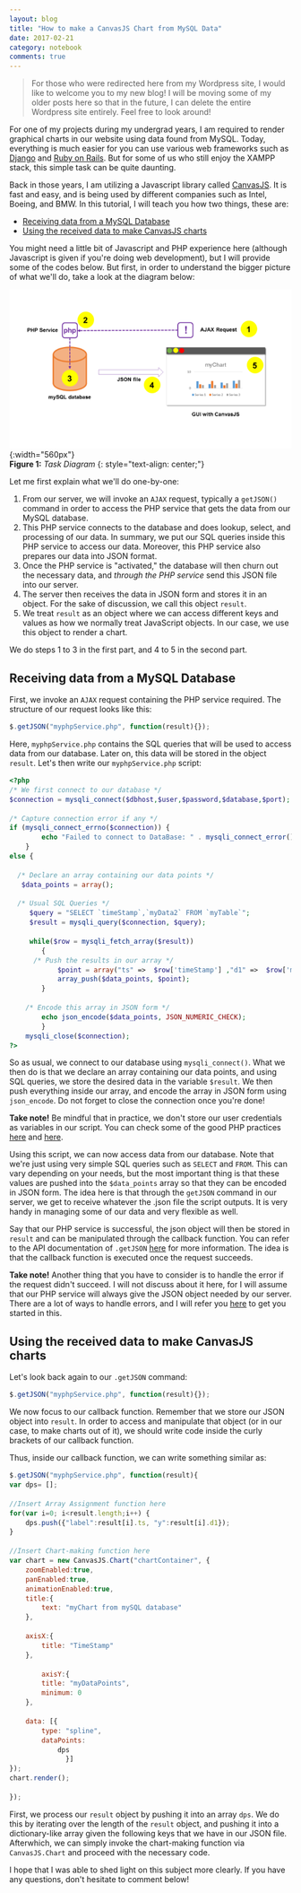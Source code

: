 ```yaml
---
layout: blog
title: "How to make a CanvasJS Chart from MySQL Data"
date: 2017-02-21
category: notebook
comments: true
---
```


> For those who were redirected here from my Wordpress site, I would like to welcome you to my new blog! I will be moving some
of my older posts here so that in the future,  I can delete the entire Wordpress site entirely. Feel free to look around!

For one of my projects during my undergrad years, I am required to render graphical charts in our website using data found from MySQL.
Today, everything is much easier for you can use various web frameworks such as [Django](https://www.djangoproject.com/) and [Ruby on Rails](http://rubyonrails.org/). But for some of us who still enjoy the XAMPP stack, this simple task can be quite daunting.

Back in those years, I am utilizing a Javascript library called [CanvasJS](http://canvasjs.com/). It is fast and easy, and is being used by
different companies such as Intel, Boeing, and BMW. In this tutorial, I will teach you how two things, these are:

- [Receiving data from a MySQL Database](#receive)
- [Using the received data to make CanvasJS charts](#chart)

You might need a little bit of Javascript and PHP experience here (although Javascript is given if you're doing web development), but I will
provide some of the codes below. But first, in order to understand the bigger picture of what we'll do, take a look at the diagram below:

![Diagram](/res/tuts/canvasjstogui.png){:width="560px"}  
__Figure 1:__ _Task Diagram_
{: style="text-align: center;"}

Let me first explain what we'll do one-by-one:
1. From our server, we will invoke an `AJAX` request, typically a `getJSON()` command in order to access the PHP service that gets the data from our MySQL database.
2. This PHP service connects to the database and does lookup, select, and processing of our data. In summary, we put our SQL queries inside this PHP service to access our data. Moreover, this PHP service also prepares our data into JSON format.
3. Once the PHP service is "activated," the database will then churn out the necessary data, and _through the PHP service_ send this JSON file into our server.
4. The server then receives the data in JSON form and stores it in an object. For the sake of discussion, we call this object `result`.
5. We treat `result` as an object where we can access different keys and values as how we normally treat JavaScript objects. In our case, we use this object to render a chart.

We do steps 1 to 3 in the first part, and 4 to 5 in the second part.

## <a name="receive"></a> Receiving data from a MySQL Database
First, we invoke an `AJAX` request containing the PHP service required. The structure of our request looks like this:

```javascript
$.getJSON("myphpService.php", function(result){});
```

Here, `myphpService.php` contains the SQL queries that will be used to access data from our database. Later on, this data will be stored in the object `result`. Let's then write our `myphpService.php` script:

```php
<?php
/* We first connect to our database */
$connection = mysqli_connect($dbhost,$user,$password,$database,$port);

/* Capture connection error if any */
if (mysqli_connect_errno($connection)) {
        echo "Failed to connect to DataBase: " . mysqli_connect_error();
    }
else {

  /* Declare an array containing our data points */
   $data_points = array();

  /* Usual SQL Queries */
     $query = "SELECT `timeStamp`,`myData2` FROM `myTable`";
     $result = mysqli_query($connection, $query);

     while($row = mysqli_fetch_array($result))
        {        
      /* Push the results in our array */
            $point = array("ts" =>  $row['timeStamp'] ,"d1" =>  $row['myData1']);
            array_push($data_points, $point);
        }

    /* Encode this array in JSON form */
        echo json_encode($data_points, JSON_NUMERIC_CHECK);
        }
    mysqli_close($connection);
?>
```

So as usual, we connect to our database using `mysqli_connect()`. What we then do is that we declare an array containing our data points, and using SQL queries, we store the desired data in the variable `$result`. We then push everything inside our array, and encode the array in JSON form using `json_encode`. Do not forget to close the connection once you're done!

<div class="alert alert-warning">
  <strong>Take note!</strong> Be mindful that in practice, we don't store our user credentials as variables in our script. You can check some of the good PHP practices <a href="https://www.binpress.com/tutorial/using-php-with-mysql-the-right-way/17" class="alert-link">here</a> and <a href=" https://phpbestpractices.org/" class="alert-link">here</a>.
</div>

Using this script, we can now access data from our database. Note that we're just using very simple SQL queries such as `SELECT` and `FROM`. This can vary depending on your needs, but the most important thing is that these values are pushed into the `$data_points` array so that they can be encoded in JSON form. The idea here is that through the `getJSON` command in our server, we get to receive whatever the .json file the script outputs. It is very handy in managing some of our data and very flexible as well.

Say that our PHP service is successful, the json object will then be stored in `result` and can be manipulated through the callback function. You can refer to the API documentation of `.getJSON` [here](http://api.jquery.com/jquery.getjson/) for more information. The idea is that the callback function is executed once the request succeeds.  

<div class="alert alert-warning">
  <strong>Take note!</strong>
Another thing that you have to consider is to handle the error if the request didn't succeed. I will not discuss about it here, for I will assume that our PHP service will always give the JSON object needed by our server. There are a lot of ways to handle errors, and I will refer you <a href="http://stackoverflow.com/questions/1740218/error-handling-in-getjson-calls">here</a> to get you started in this.
</div>

## <a name="chart"></a> Using the received data to make CanvasJS charts

Let's look back again to our `.getJSON` command:

```javascript
$.getJSON("myphpService.php", function(result){});
```

We now focus to our callback function. Remember that we store our JSON object into `result`. In order to access and manipulate that object (or in our case, to make charts out of it), we should write code inside the curly brackets of our callback function.

Thus, inside our callback function, we can write something similar as:

```javascript
$.getJSON("myphpService.php", function(result){
var dps= [];

//Insert Array Assignment function here
for(var i=0; i<result.length;i++) {
    dps.push({"label":result[i].ts, "y":result[i].d1});
}

//Insert Chart-making function here
var chart = new CanvasJS.Chart("chartContainer", {
    zoomEnabled:true,
    panEnabled:true,
    animationEnabled:true,
    title:{
        text: "myChart from mySQL database"
    },

    axisX:{
        title: "TimeStamp"
    },

        axisY:{
        title: "myDataPoints",
        minimum: 0
    },

    data: [{
        type: "spline",
        dataPoints:
            dps
              }]
});
chart.render();

});
```
First, we process our `result` object by pushing it into an array `dps`. We do this by iterating over the length of the `result` object, and pushing it into a dictionary-like array given the following keys that we have in our JSON file. Afterwhich, we can simply invoke the chart-making function via `CanvasJS.Chart` and proceed with the necessary code.

I hope that I was able to shed light on this subject more clearly. If you have any questions, don't hesitate to comment below!
